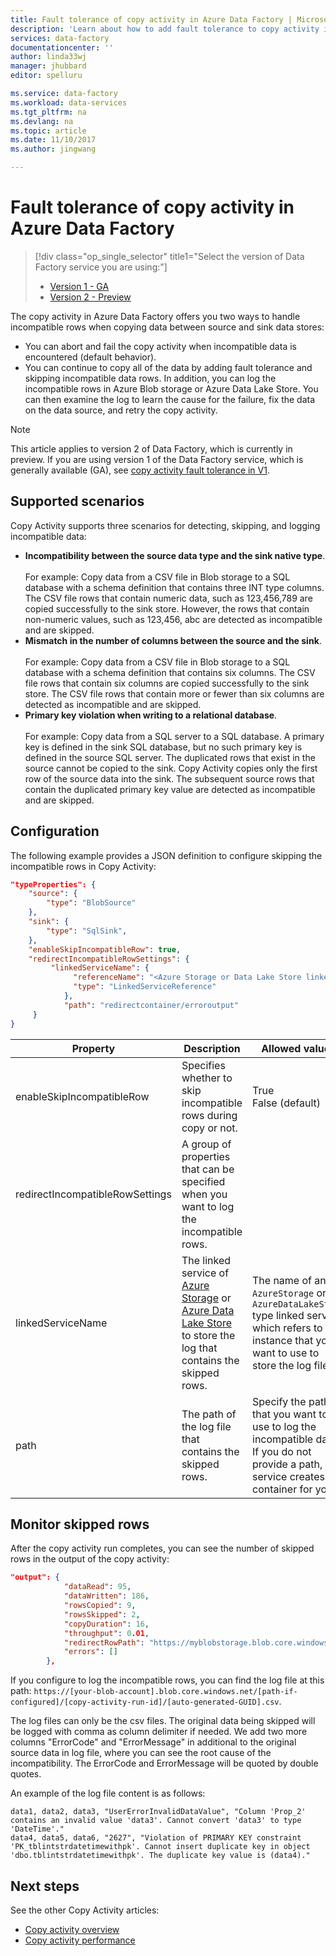 ```yaml
---
title: Fault tolerance of copy activity in Azure Data Factory | Microsoft Docs
description: 'Learn about how to add fault tolerance to copy activity in Azure Data Factory by skipping the incompatible rows.'
services: data-factory
documentationcenter: ''
author: linda33wj
manager: jhubbard
editor: spelluru

ms.service: data-factory
ms.workload: data-services
ms.tgt_pltfrm: na
ms.devlang: na
ms.topic: article
ms.date: 11/10/2017
ms.author: jingwang

---
```

#  Fault tolerance of copy activity in Azure Data Factory
> [!div class="op_single_selector" title1="Select the version of Data Factory service you are using:"]
> * [Version 1 - GA](v1/data-factory-copy-activity-fault-tolerance.md)
> * [Version 2 - Preview](copy-activity-fault-tolerance.md)

The copy activity in Azure Data Factory offers you two ways to handle incompatible rows when copying data between source and sink data stores:

- You can abort and fail the copy activity when incompatible data is encountered (default behavior).
- You can continue to copy all of the data by adding fault tolerance and skipping incompatible data rows. In addition, you can log the incompatible rows in Azure Blob storage or Azure Data Lake Store. You can then examine the log to learn the cause for the failure, fix the data on the data source, and retry the copy activity.

> [!NOTE]
> This article applies to version 2 of Data Factory, which is currently in preview. If you are using version 1 of the Data Factory service, which is generally available (GA), see [copy activity fault tolerance in V1](v1/data-factory-copy-activity-fault-tolerance.md).


 ## Supported scenarios
Copy Activity supports three scenarios for detecting, skipping, and logging incompatible data:

- **Incompatibility between the source data type and the sink native type**. <br/><br/> For example: Copy data from a CSV file in Blob storage to a SQL database with a schema definition that contains three INT type columns. The CSV file rows that contain numeric data, such as 123,456,789 are copied successfully to the sink store. However, the rows that contain non-numeric values, such as 123,456, abc are detected as incompatible and are skipped.
- **Mismatch in the number of columns between the source and the sink**. <br/><br/> For example: Copy data from a CSV file in Blob storage to a SQL database with a schema definition that contains six columns. The CSV file rows that contain six columns are copied successfully to the sink store. The CSV file rows that contain more or fewer than six columns are detected as incompatible and are skipped.
- **Primary key violation when writing to a relational database**.<br/><br/> For example: Copy data from a SQL server to a SQL database. A primary key is defined in the sink SQL database, but no such primary key is defined in the source SQL server. The duplicated rows that exist in the source cannot be copied to the sink. Copy Activity copies only the first row of the source data into the sink. The subsequent source rows that contain the duplicated primary key value are detected as incompatible and are skipped.

## Configuration
The following example provides a JSON definition to configure skipping the incompatible rows in Copy Activity:

```json
"typeProperties": {
    "source": {
        "type": "BlobSource"
    },
    "sink": {
        "type": "SqlSink",
    },
    "enableSkipIncompatibleRow": true,
    "redirectIncompatibleRowSettings": {
         "linkedServiceName": {
              "referenceName": "<Azure Storage or Data Lake Store linked service>",
              "type": "LinkedServiceReference"
            },
            "path": "redirectcontainer/erroroutput"
     }
}
```

Property | Description | Allowed values | Required
-------- | ----------- | -------------- | -------- 
enableSkipIncompatibleRow | Specifies whether to skip incompatible rows during copy or not. | True<br/>False (default) | No
redirectIncompatibleRowSettings | A group of properties that can be specified when you want to log the incompatible rows. | &nbsp; | No
linkedServiceName | The linked service of [Azure Storage](connector-azure-blob-storage.md#linked-service-properties) or [Azure Data Lake Store](connector-azure-data-lake-store.md#linked-service-properties) to store the log that contains the skipped rows. | The name of an `AzureStorage` or `AzureDataLakeStore` type linked service, which refers to the instance that you want to use to store the log file. | No
path | The path of the log file that contains the skipped rows. | Specify the path that you want to use to log the incompatible data. If you do not provide a path, the service creates a container for you. | No

## Monitor skipped rows
After the copy activity run completes, you can see the number of skipped rows in the output of the copy activity:

```json
"output": {
            "dataRead": 95,
            "dataWritten": 186,
            "rowsCopied": 9,
            "rowsSkipped": 2,
            "copyDuration": 16,
            "throughput": 0.01,
            "redirectRowPath": "https://myblobstorage.blob.core.windows.net//myfolder/a84bf8d4-233f-4216-8cb5-45962831cd1b/",
            "errors": []
        },

```
If you configure to log the incompatible rows, you can find the log file at this path: `https://[your-blob-account].blob.core.windows.net/[path-if-configured]/[copy-activity-run-id]/[auto-generated-GUID].csv`. 

The log files can only be the csv files. The original data being skipped will be logged with comma as column delimiter if needed. We add two more columns "ErrorCode" and "ErrorMessage" in additional to the original source data in log file, where you can see the root cause of the incompatibility. The ErrorCode and ErrorMessage will be quoted by double quotes. 

An example of the log file content is as follows:

```
data1, data2, data3, "UserErrorInvalidDataValue", "Column 'Prop_2' contains an invalid value 'data3'. Cannot convert 'data3' to type 'DateTime'."
data4, data5, data6, "2627", "Violation of PRIMARY KEY constraint 'PK_tblintstrdatetimewithpk'. Cannot insert duplicate key in object 'dbo.tblintstrdatetimewithpk'. The duplicate key value is (data4)."
```

## Next steps
See the other Copy Activity articles:

- [Copy activity overview](copy-activity-overview.md)
- [Copy activity performance](copy-activity-performance.md)


